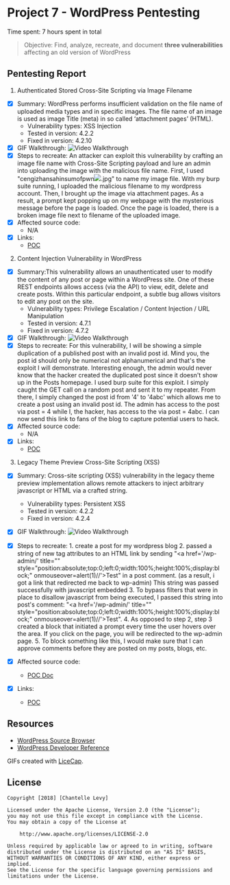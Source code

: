 # Project 7 - WordPress Pentesting

Time spent: 7 hours spent in total

> Objective: Find, analyze, recreate, and document **three vulnerabilities** affecting an old version of WordPress

## Pentesting Report

1. Authenticated Stored Cross-Site Scripting via Image Filename
  - [x] Summary: WordPress performs insufficient validation on the file name of uploaded media types and in specific images. The file name of an image is used as image Title (meta) in so called ‘attachment pages’ (HTML).
    - Vulnerability types: XSS Injection
    - Tested in version: 4.2.2
    - Fixed in version: 4.2.10
  - [x] GIF Walkthrough: <img src='https://i.imgur.com/fcrgaxe.gif' title='Video Walkthrough' width='' alt='Video Walkthrough' />
  - [x] Steps to recreate: An attacker can exploit this vulnerability by crafting an image file name with Cross-Site Scripting payload and lure an admin into uploading the image with the malicious file name. First, I used "cengizhansahinsumofpwn<img src=a onerror=alert(document.cookie)>.jpg" to name my image file. With my burp suite running, I uploaded the malicious filename to my wordpress account. Then, I brought up the image via attachment pages. As a result, a prompt kept popping up on my webpage with the mysterious message before the page is loaded. Once the page is loaded, there is a broken image file next to filename of the uploaded image.
  - [x] Affected source code:
    - N/A
  - [x] Links:
    - [POC](https://sumofpwn.nl/advisory/2016/persistent_cross_site_scripting_vulnerability_in_wordpress_due_to_unsafe_processing_of_file_names.html)

2. Content Injection Vulnerability in WordPress
  - [x] Summary:This vulnerability allows an unauthenticated user to modify the content of any post or page within a WordPress site. One of these REST endpoints allows access (via the API) to view, edit, delete and create posts. Within this particular endpoint, a subtle bug allows visitors to edit any post on the site.
    - Vulnerability types: Privilege Escalation / Content Injection / URL Manipulation
    - Tested in version: 4.7.1
    - Fixed in version: 4.7.2
  - [x] GIF Walkthrough: <img src='http://i.imgur.com/c27HX7Y.gif' title='Video Walkthrough' width='' alt='Video Walkthrough' />
  - [x] Steps to recreate: For this vulnerability, I will be showing a simple duplication of a published post with an invalid post id. Mind you, the post id should only be numerical not alphanumerical and that's the exploit I will demonstrate. Interesting enough, the admin would never know that the hacker created the duplicated post since it doesn't show up in the Posts homepage. I used burp suite for this exploit. I simply caught the GET call on a random post and sent it to my repeater. From there, I simply changed the post id from '4' to '4abc' which allows me to create a post using an invalid post id. The admin has access to the post via post = 4 while I, the hacker, has access to the via post = 4abc. I can now send this link to fans of the blog to capture potential users to hack.
  - [x] Affected source code:
    - N/A
  - [x] Links:
    - [POC](https://blog.sucuri.net/2017/02/content-injection-vulnerability-wordpress-rest-api.html)

3. Legacy Theme Preview Cross-Site Scripting (XSS)
  - [x] Summary: Cross-site scripting (XSS) vulnerability in the legacy theme preview implementation allows remote attackers to inject arbitrary javascript or HTML via a crafted string.
    - Vulnerability types: Persistent XSS
    - Tested in version: 4.2.2
    - Fixed in version: 4.2.4
  - [x] GIF Walkthrough: <img src='https://i.imgur.com/dguno5u.gifv' title='Video Walkthrough' width='' alt='Video Walkthrough' />
  - [x] Steps to recreate:
        1. create a post for my wordpress blog
        2. passed a string of new tag attributes to an HTML link by sending "<a href='/wp-admin/' title="" style="position:absolute;top:0;left:0;width:100%;height:100%;display:block;" onmouseover=alert(1)//'>Test</a>" in a post comment. (as a result, i got a link that redirected me back to wp-admin) This string was passed successfully with javascript embedded
        3. To bypass filters that were in place to disallow javascript from being executed, I passed this string into post's comment: "<a href='/wp-admin/' title="" style="position:absolute;top:0;left:0;width:100%;height:100%;display:block;" onmouseover=alert(1)//'>Test</a>".
        4. As opposed to step 2, step 3 created a block that initiated a prompt every time the user hovers over the area. If you click on the page, you will be redirected to the wp-admin page.
        5. To block something like this, I would make sure that I can approve comments before they are posted on my posts, blogs, etc.

  - [x] Affected source code:
    - [POC Doc](https://core.trac.wordpress.org/changeset/33549)
  - [x] Links:
    - [POC](https://blog.sucuri.net/2015/08/persistent-xss-vulnerability-in-wordpress-explained.html)

## Resources

- [WordPress Source Browser](https://core.trac.wordpress.org/browser/)
- [WordPress Developer Reference](https://developer.wordpress.org/reference/)

GIFs created with [LiceCap](http://www.cockos.com/licecap/).

## License

    Copyright [2018] [Chantelle Levy]

    Licensed under the Apache License, Version 2.0 (the "License");
    you may not use this file except in compliance with the License.
    You may obtain a copy of the License at

        http://www.apache.org/licenses/LICENSE-2.0

    Unless required by applicable law or agreed to in writing, software
    distributed under the License is distributed on an "AS IS" BASIS,
    WITHOUT WARRANTIES OR CONDITIONS OF ANY KIND, either express or implied.
    See the License for the specific language governing permissions and
    limitations under the License.

